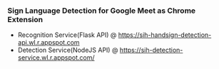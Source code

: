### Sign Language Detection for Google Meet as Chrome Extension

- Recognition Service(Flask API) @ https://sih-handsign-detection-api.wl.r.appspot.com
- Detection Service(NodeJS API) @ https://sih-detection-service.wl.r.appspot.com/